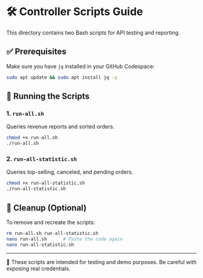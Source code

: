 # 🛠 Controller Scripts Guide

This directory contains two Bash scripts for API testing and reporting.

## ✅ Prerequisites

Make sure you have `jq` installed in your GitHub Codespace:

```bash
sudo apt update && sudo apt install jq -y
```

## 🚀 Running the Scripts

### 1. `run-all.sh`

Queries revenue reports and sorted orders.

```bash
chmod +x run-all.sh
./run-all.sh
```

### 2. `run-all-statistic.sh`

Queries top-selling, canceled, and pending orders.

```bash
chmod +x run-all-statistic.sh
./run-all-statistic.sh
```

## 🧼 Cleanup (Optional)

To remove and recreate the scripts:

```bash
rm run-all.sh run-all-statistic.sh
nano run-all.sh      # Paste the code again
nano run-all-statistic.sh
```

---

🎯 These scripts are intended for testing and demo purposes. Be careful with exposing real credentials.
